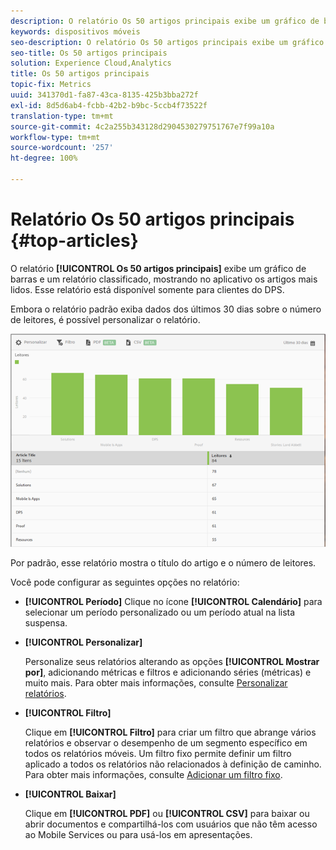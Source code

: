```yaml
---
description: O relatório Os 50 artigos principais exibe um gráfico de barras e um relatório classificado que exibe os artigos mais lidos exibidos através do aplicativo. Esse relatório está disponível somente para clientes do Digital Publishing Suites (DPS).
keywords: dispositivos móveis
seo-description: O relatório Os 50 artigos principais exibe um gráfico de barras e um relatório classificado que exibe os artigos mais lidos exibidos através do aplicativo. Esse relatório está disponível somente para clientes do Digital Publishing Suites (DPS).
seo-title: Os 50 artigos principais
solution: Experience Cloud,Analytics
title: Os 50 artigos principais
topic-fix: Metrics
uuid: 341370d1-fa87-43ca-8135-425b3bba272f
exl-id: 8d5d6ab4-fcbb-42b2-b9bc-5ccb4f73522f
translation-type: tm+mt
source-git-commit: 4c2a255b343128d2904530279751767e7f99a10a
workflow-type: tm+mt
source-wordcount: '257'
ht-degree: 100%

---
```


# Relatório Os 50 artigos principais {#top-articles}

O relatório **[!UICONTROL Os 50 artigos principais]** exibe um gráfico de barras e um relatório classificado, mostrando no aplicativo os artigos mais lidos. Esse relatório está disponível somente para clientes do DPS.

Embora o relatório padrão exiba dados dos últimos 30 dias sobre o número de leitores, é possível personalizar o relatório.

![](assets/dps_top_50.png)

Por padrão, esse relatório mostra o título do artigo e o número de leitores.

Você pode configurar as seguintes opções no relatório:

* **[!UICONTROL Período]**
Clique no ícone **[!UICONTROL Calendário]** para selecionar um período personalizado ou um período atual na lista suspensa.

* **[!UICONTROL Personalizar]**

   Personalize seus relatórios alterando as opções **[!UICONTROL Mostrar por]**, adicionando métricas e filtros e adicionando séries (métricas) e muito mais. Para obter mais informações, consulte [Personalizar relatórios](/help/using/usage/reports-customize/reports-customize.md).

* **[!UICONTROL Filtro]**

   Clique em **[!UICONTROL Filtro]** para criar um filtro que abrange vários relatórios e observar o desempenho de um segmento específico em todos os relatórios móveis. Um filtro fixo permite definir um filtro aplicado a todos os relatórios não relacionados à definição de caminho. Para obter mais informações, consulte [Adicionar um filtro fixo](/help/using/usage/reports-customize/t-sticky-filter.md).

* **[!UICONTROL Baixar]**

   Clique em **[!UICONTROL PDF]** ou **[!UICONTROL CSV]** para baixar ou abrir documentos e compartilhá-los com usuários que não têm acesso ao Mobile Services ou para usá-los em apresentações.
